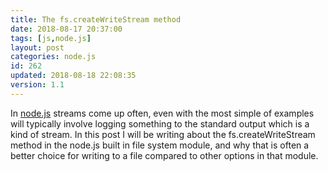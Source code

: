 ```yaml
---
title: The fs.createWriteStream method
date: 2018-08-17 20:37:00
tags: [js,node.js]
layout: post
categories: node.js
id: 262
updated: 2018-08-18 22:08:35
version: 1.1
---
```


In [node.js](https://nodejs.org/en/) streams come up often, even with the most simple of examples will typically involve logging something to the standard output which is a kind of stream. In this post I will be writing about the fs.createWriteStream method in the node.js built in file system module, and why that is often a better choice for writing to a file compared to other options in that module.

<!-- more -->
